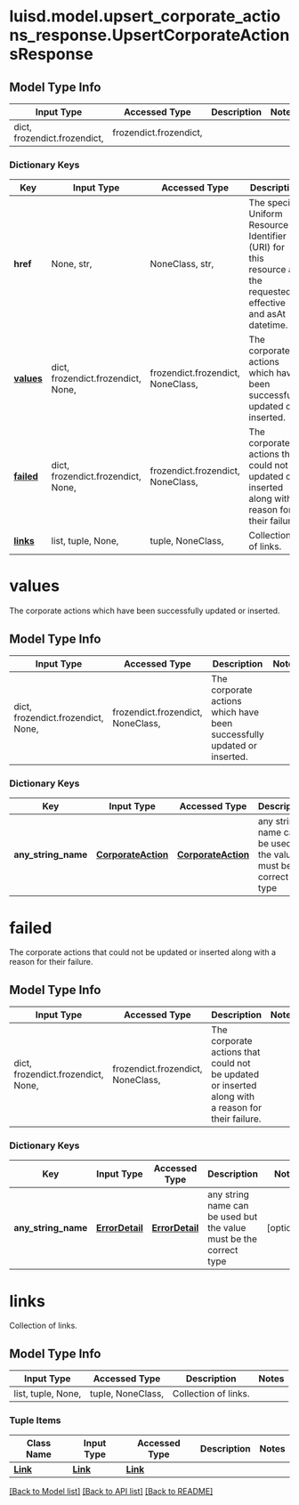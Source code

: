 # luisd.model.upsert_corporate_actions_response.UpsertCorporateActionsResponse

## Model Type Info
Input Type | Accessed Type | Description | Notes
------------ | ------------- | ------------- | -------------
dict, frozendict.frozendict,  | frozendict.frozendict,  |  | 

### Dictionary Keys
Key | Input Type | Accessed Type | Description | Notes
------------ | ------------- | ------------- | ------------- | -------------
**href** | None, str,  | NoneClass, str,  | The specific Uniform Resource Identifier (URI) for this resource at the requested effective and asAt datetime. | [optional] 
**[values](#values)** | dict, frozendict.frozendict, None,  | frozendict.frozendict, NoneClass,  | The corporate actions which have been successfully updated or inserted. | [optional] 
**[failed](#failed)** | dict, frozendict.frozendict, None,  | frozendict.frozendict, NoneClass,  | The corporate actions that could not be updated or inserted along with a reason for their failure. | [optional] 
**[links](#links)** | list, tuple, None,  | tuple, NoneClass,  | Collection of links. | [optional] 

# values

The corporate actions which have been successfully updated or inserted.

## Model Type Info
Input Type | Accessed Type | Description | Notes
------------ | ------------- | ------------- | -------------
dict, frozendict.frozendict, None,  | frozendict.frozendict, NoneClass,  | The corporate actions which have been successfully updated or inserted. | 

### Dictionary Keys
Key | Input Type | Accessed Type | Description | Notes
------------ | ------------- | ------------- | ------------- | -------------
**any_string_name** | [**CorporateAction**](CorporateAction.md) | [**CorporateAction**](CorporateAction.md) | any string name can be used but the value must be the correct type | [optional] 

# failed

The corporate actions that could not be updated or inserted along with a reason for their failure.

## Model Type Info
Input Type | Accessed Type | Description | Notes
------------ | ------------- | ------------- | -------------
dict, frozendict.frozendict, None,  | frozendict.frozendict, NoneClass,  | The corporate actions that could not be updated or inserted along with a reason for their failure. | 

### Dictionary Keys
Key | Input Type | Accessed Type | Description | Notes
------------ | ------------- | ------------- | ------------- | -------------
**any_string_name** | [**ErrorDetail**](ErrorDetail.md) | [**ErrorDetail**](ErrorDetail.md) | any string name can be used but the value must be the correct type | [optional] 

# links

Collection of links.

## Model Type Info
Input Type | Accessed Type | Description | Notes
------------ | ------------- | ------------- | -------------
list, tuple, None,  | tuple, NoneClass,  | Collection of links. | 

### Tuple Items
Class Name | Input Type | Accessed Type | Description | Notes
------------- | ------------- | ------------- | ------------- | -------------
[**Link**](Link.md) | [**Link**](Link.md) | [**Link**](Link.md) |  | 

[[Back to Model list]](../../README.md#documentation-for-models) [[Back to API list]](../../README.md#documentation-for-api-endpoints) [[Back to README]](../../README.md)

